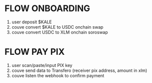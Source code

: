 # FLOW ONBOARDING

1. user deposit $KALE
2. couve convert $KALE to USDC onchain swap
3. couve convert USDC to XLM onchain soroswap

# FLOW PAY PIX
 
1. user scan/paste/input PIX key
2. couve send data to Transfero (receiver pix address, amount in xlm)
3. couve listen the webhook to confirm payment